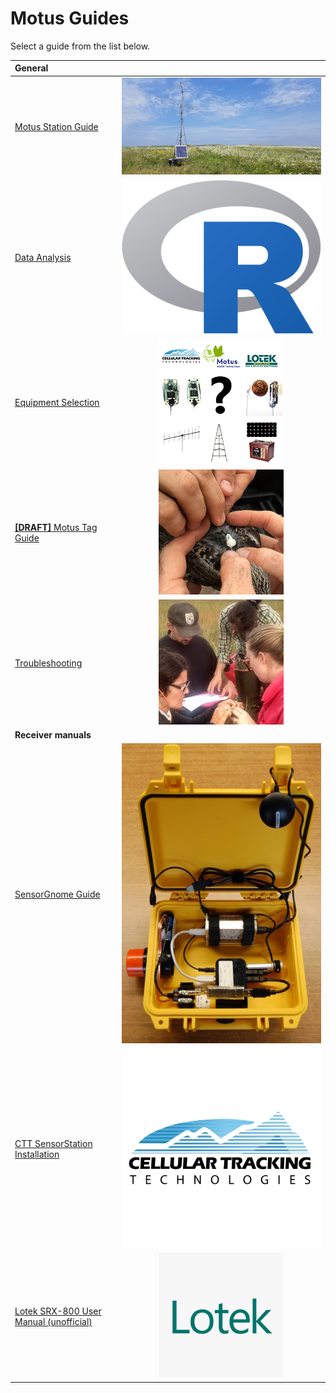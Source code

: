 # Motus Guides

Select a guide from the list below.

| General |  |
| :--- | :---: |
| [Motus Station Guide](https://docs.motus.org/stationguide/) | [![](.gitbook/assets/20190717_130907-1-.jpg) ](https://docs.motus.org/stationguide/) |
| [Data Analysis](https://motus.org/MotusRBook/) | [![](.gitbook/assets/Rlogo.png) ](https://motus.org/MotusRBook/) |
| [Equipment Selection](https://motus.org/selection-guide) | [![](.gitbook/assets/selection-guide.png) ](https://motus.org/selection-guide) |
| [**\[DRAFT\]** Motus Tag Guide](https://motus.org/guides/tags/) | [![](.gitbook/assets/tags.jpg) ](https://motus.org/guides/tags/) |
| [Troubleshooting](https://motus.org/troubleshooting-guide/) | [![](.gitbook/assets/troubleshooting.jpg) ](https://motus.org/troubleshooting-guide/) |
| **Receiver manuals** |  |
| [SensorGnome Guide](https://motus.gitbook.io/sensorgnome/) | [![](.gitbook/assets/sensorgnome_1.jpg) ](https://motus.gitbook.io/sensorgnome/) |
| [CTT SensorStation Installation](https://store.celltracktech.com/pages/installation-guides) | [![](.gitbook/assets/ctt_sq.png) ](https://store.celltracktech.com/pages/installation-guides) |
| [Lotek SRX-800 User Manual \(unofficial\)](https://store.celltracktech.com/pages/installation-guides) | [![](.gitbook/assets/Lotek_sq.png) ](https://store.celltracktech.com/pages/installation-guides) |
